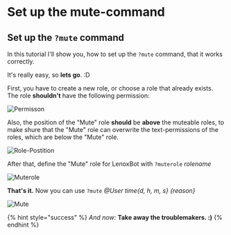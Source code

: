 # Set up the mute-command

## Set up the `?mute` command

In this tutorial I'll show you, how to set up the `?mute` command, that it works correctly.

It's really easy, so **lets go**. :D

First, you have to create a new role, or choose a role that already exists. The role **shouldn't** have the following permission:

![Permisson](https://i.imgur.com/Nr0TfQk.png)

Also, the position of the "Mute" role **should** be **above** the muteable roles, to make shure that the "Mute" role can overwrite the text-permissions of the roles, which are below the "Mute" role.

![Role-Postition](https://i.imgur.com/yBvWJ5N.png)

After that, define the "Mute" role for LenoxBot with `?muterole` _rolename_

![Muterole](https://i.imgur.com/dJ0wFZS.png)

**That's it.** Now you can use `?mute` _@User time{d, h, m, s} {reason}_

![Mute](https://i.imgur.com/mHJdqrR.png)

{% hint style="success" %}
 _And now:_ **Take away the troublemakers. :\)**
{% endhint %}



